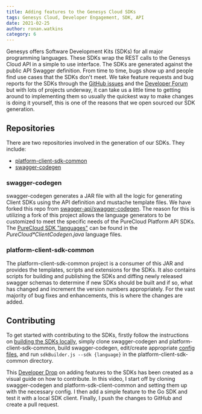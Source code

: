 ```yaml
---
title: Adding features to the Genesys Cloud SDKs
tags: Genesys Cloud, Developer Engagement, SDK, API
date: 2021-02-25
author: ronan.watkins
category: 6
---
```


Genesys offers Software Development Kits (SDKs) for all major programming languages. These SDKs wrap the REST calls to the Genesys Cloud API in a simple to use interface. The SDKs are generated against the public API Swagger definition. From time to time, bugs show up and people find use cases that the SDKs don't meet. 
We take feature requests and bug reports for the SDKs through the [GitHub issues](https://github.com/purecloudlabs/platform-client-sdk-common/issues) and the [Developer Forum](https://developer.mypurecloud.com/forum) but with lots of projects underway, it can take us a little time to getting around to implementing them so usually the quickest way to make changes is doing it yourself, this is one of the reasons that we open sourced our SDK generation.

## Repositories

There are two repositories involved in the generation of our SDKs. They include:

* [platform-client-sdk-common](https://github.com/MyPureCloud/platform-client-sdk-common)
* [swagger-codegen](https://github.com/MyPureCloud/swagger-codegen)

### swagger-codegen

swagger-codegen generates a JAR file with all the logic for generating Client SDKs using the API definition and mustache template files. We have forked this repo from [swagger-api/swagger-codegen](https://github.com/swagger-api/swagger-codegen). The reason for this is utilizing a fork of this project allows the language generators to be customized to meet the specific needs of the PureCloud Platform API SDKs. The [PureCloud SDK "languages"](https://github.com/MyPureCloud/swagger-codegen/tree/master/modules/swagger-codegen/src/main/java/io/swagger/codegen/languages) can be found in the _PureCloud*ClientCodegen.java_ language files.

### platform-client-sdk-common

The platform-client-sdk-common project is a consumer of this JAR and provides the templates, scripts and extensions for the SDKs. It also contains scripts for building and publishing the SDKs and diffing newly released swagger schemas to determine if new SDKs should be built and if so, what has changed and increment the version numbers appropriately.
For the vast majority of bug fixes and enhancements, this is where the changes are added.

## Contributing

To get started with contributing to the SDKs, firstly follow the instructions on [building the SDKs locally](https://github.com/MyPureCloud/platform-client-sdk-common/wiki/Building-Locally), simply clone swagger-codegen and platform-client-sdk-common, build swagger-codegen, edit/create appropriate [config files](https://github.com/MyPureCloud/platform-client-sdk-common/wiki/Config-Files), and run `sdkBuilder.js --sdk {language}` in the platform-client-sdk-common directory.

This [Developer Drop](https://youtu.be/NqaIykM7r30) on adding features to the SDKs has been created as a visual guide on how to contribute. In this video, I start off by cloning swagger-codegen and platform-sdk-client-common and setting them up with the necessary config. I then add a simple feature to the Go SDK and test it with a local SDK client. Finally, I push the changes to GitHub and create a pull request.